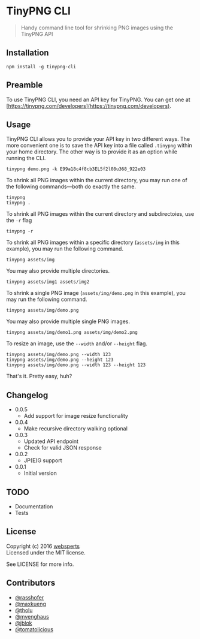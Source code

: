 # TinyPNG CLI

> Handy command line tool for shrinking PNG images using the TinyPNG API

## Installation

	npm install -g tinypng-cli

## Preamble

To use TinyPNG CLI, you need an API key for TinyPNG. You can get one at [https://tinypng.com/developers](https://tinypng.com/developers).

## Usage

TinyPNG CLI allows you to provide your API key in two different ways. The more convenient one is to save the API key into a file called `.tinypng` within your home directory. The other way is to provide it as an option while running the CLI.

	tinypng demo.png -k E99a18c4f8cb3EL5f2l08u368_922e03

To shrink all PNG images within the current directory, you may run one of the following commands—both do exactly the same.

	tinypng
	tinypng .

To shrink all PNG images within the current directory and subdirectoies, use the `-r` flag

	tinypng -r

To shrink all PNG images within a specific directory (`assets/img` in this example), you may run the following command.

	tinypng assets/img

You may also provide multiple directories.

	tinypng assets/img1 assets/img2

To shrink a single PNG image (`assets/img/demo.png` in this example), you may run the following command.

	tinypng assets/img/demo.png

You may also provide multiple single PNG images.

	tinypng assets/img/demo1.png assets/img/demo2.png

To resize an image, use the `--width` and/or `--height` flag.

	tinypng assets/img/demo.png --width 123
	tinypng assets/img/demo.png --height 123
	tinypng assets/img/demo.png --width 123 --height 123

That's it. Pretty easy, huh?

## Changelog

* 0.0.5
	* Add support for image resize functionality
* 0.0.4
  * Make recursive directory walking optional
* 0.0.3
  * Updated API endpoint
  * Check for valid JSON response
* 0.0.2
	* JP(E)G support
* 0.0.1
	* Initial version

## TODO

- Documentation
- Tests

## License

Copyright (c) 2016 [websperts](http://websperts.com/)  
Licensed under the MIT license.

See LICENSE for more info.

## Contributors

- [@rasshofer](https://github.com/rasshofer)
- [@maxkueng](https://github.com/maxkueng)
- [@tholu](https://github.com/tholu)
- [@mvenghaus](https://github.com/mvenghaus)
- [@jblok](https://github.com/jblok)
- [@tomatolicious](https://github.com/tomatolicious)
